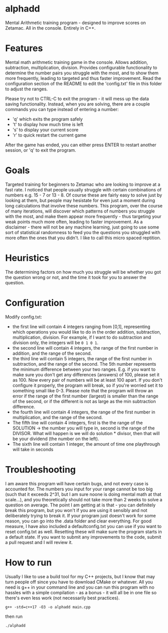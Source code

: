 # alphadd
Mental Arithmetic training program - designed to improve scores on Zetamac. All in the console. Entirely in C++.

# Features

Mental math arithmetic training game in the console. Allows addition, subtraction, multiplication, division. Provides configurable functionality to determine the number pairs you struggle with the most, and to show them more frequently, leading to targeted and thus faster improvement. Read the configuration section of the README to edit the 'config.txt' file in this folder to adjust the ranges. 

Please try not to CTRL-C to exit the program - it will mess up the data saving functionality. Instead, when you are solving, there are a couple commands you can type instead of entering a number:

- 'q' which exits the program safely
- 't' to display how much time is left
- 's' to display your current score
- 'r' to quick restart the current game

After the game has ended, you can either press ENTER to restart another session, or 'q' to exit the program.

# Goals
Targeted training for beginners to Zetamac who are looking to improve at a fast rate. I noticed that people usually struggle
with certain combinations of numbers e.g. 15 - 7 or 13 - 8. Of course these are fairly easy to solve just by looking at them, but people may
hesistate for even just a moment during long calculations that involve these numbers. This program, over the course of many iterations, will discover
which patterns of numbers you struggle with the most, and make them appear more frequently - thus targeting your weak points
much more often, leading to faster improvement. As a disclaimer - there will not be any machine learning, just going to
use some sort of statistical randomness to feed you the questions you struggled with more often the ones that you didn't.
I like to call this micro spaced reptition. 

# Heuristics

The determining factors on how much you struggle will be whether you got the question wrong or not, and the time it took for you to answer the question.

# Configuration

Modify config.txt:
- the first line will contain 4 integers ranging from [0,1], representing which operations you would like to do in the order addition, subtraction, multiplication, division. For example, if I want to do subtraction and division only, the integers will be `0 1 0 1`.
- the second line will contain 4 integers, the range of the first number in addition, and the range of the second.
- the third line will contain 5 integers, the range of the first number in subtraction, and the range of the second. The 5th number represents the minimum difference between your two ranges. E.g. if you want to make sure you don't get any differences (answers) of 100, please set it as 100. Now every pair of numbers will be at least 100 apart. If you don't configure it properly, the program will break, so if you're worried set it to something small like 0-3. Please note that the program will throw an error if the range of the first number (largest) is smaller
than the range of the second, or if the different is not as large as the min subtraction difference.
- the fourth line will contain 4 integers, the range of the first number in multiplication, and the range of the second.
- The fifth line will contain 4 integers, first is the the range of the SOLUTION -> the number you will type in, second is the range of the DIVISOR. What will happen is we will do solution * divisor, then that will be your dividend (the number on the left). 
- The sixth line will contain 1 integer, the amount of time one playthrough will take in seconds

# Troubleshooting

I am aware this program will have certain bugs, and not every case is accounted for. The numbers you input
for your range cannot be too big (such that it exceeds 2^31, but I am sure noone is doing mental math at that scale...), and you theoretically should not take more than 2 weeks to solve a question on average. The point I am getting at is that - you can definitely break this program, but you won't if you are using it sensibly and not deliberately trying to break it. If your program just doesn't work for some reason, you can go into the .data folder and clear everything. For good measure, I have also included a defaultconfig.txt you can use if you want to reset config.txt as well. Resetting these will make sure the program starts in a default state. If you want to submit any improvements to the code, submit a pull request and I will review it.

# How to run
Usually I like to use a build tool for my C++ projects, but I know that may turn people off since you have to download CMake or 
whatever. All you need is g++ in your command line and you can run this program with no hassles with a simple compilation - as a
bonus - it will all be in one file so there's even less work (not necessarily best practices).

```
g++ -std=c++17 -O3 -o alphadd main.cpp
```

then run

```
./alphadd
```
